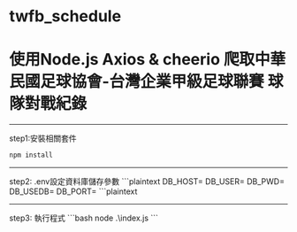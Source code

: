# twfb_schedule
# 使用Node.js Axios & cheerio  爬取中華民國足球協會-台灣企業甲級足球聯賽 球隊對戰紀錄
<hr>

step1:安裝相關套件
```bash
npm install
```
<hr>
step2: .env設定資料庫儲存參數
```plaintext
DB_HOST=
DB_USER=
DB_PWD=
DB_USEDB=
DB_PORT=
```plaintext
<hr>
step3: 執行程式
```bash
node .\index.js
```
